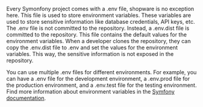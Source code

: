 Every Symonfony project comes with a .env file, shopware is no exception here. This file is used to store environment variables. These variables are used to store sensitive information like database credentials, API keys, etc. The .env file is not committed to the repository. Instead, a .env.dist file is committed to the repository. This file contains the default values for the environment variables. When a developer clones the repository, they can copy the .env.dist file to .env and set the values for the environment variables. This way, the sensitive information is not exposed in the repository.

You can use multiple .env files for different environments. For example, you can have a .env file for the development environment, a .env.prod file for the production environment, and a .env.test file for the testing environment. Find more information about environment variables in the [Symfony documentation](https://symfony.com/doc/current/configuration.html#overriding-environment-values-via-env-local).